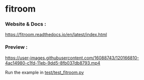 # fitroom

### Website & Docs :  

https://fitroom.readthedocs.io/en/latest/index.html


### Preview : 

https://user-images.githubusercontent.com/16088743/120166810-4ac14980-c1fd-11eb-9dd5-8fb037db8793.mp4



Run the example in [test/test_fitroom.py](./test/test_fitroom.py)
